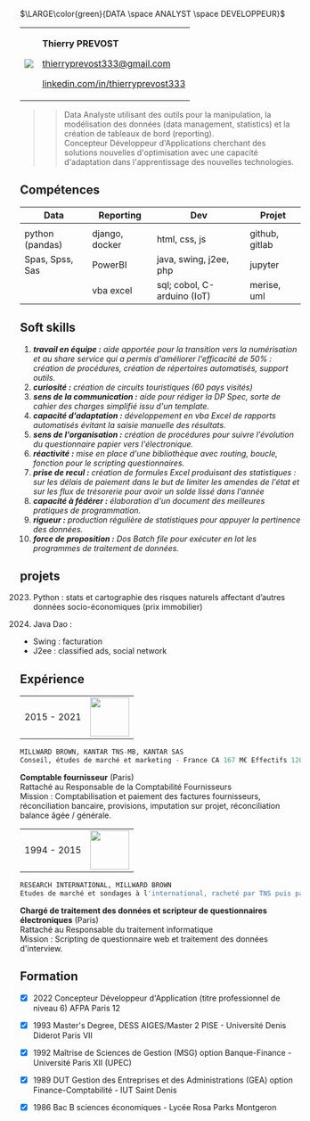 
$\LARGE\color{green}{DATA \space ANALYST \space DEVELOPPEUR}$


|                    |                   |
| ------------------ | ----------------- |
|  ![](thierry.png)  | <p>**Thierry PREVOST**</p><p>[thierryprevost333@gmail.com](mailto:thierryprevost333@gmail.com)</p><p>[linkedin.com/in/thierryprevost333](https://www.linkedin.com/in/thierryprevost333?jobid=1234&lipi=urn%3Ali%3Apage%3Ad_jobs_easyapply_pdfgenresume%3BPGPPnM5%2FRS2K2Ppfy8XrRQ%3D%3D&licu=urn%3Ali%3Acontrol%3Ad_jobs_easyapply_pdfgenresume-v02_profile)</p>

>>Data Analyste utilisant des outils pour la manipulation, la modélisation des données (data management, statistics) et la création de tableaux de bord (reporting).<br>
Concepteur Développeur d'Applications cherchant des solutions nouvelles d'optimisation avec une capacité d'adaptation dans l'apprentissage des nouvelles technologies.

 ## Compétences
 | Data            | Reporting      | Dev                         | Projet         |
 | --------------- | -------------- | --------------------------- | -------------- |
 |                 |                |                             |                |
 | python (pandas) | django, docker | html, css, js               | github, gitlab |
 | Spas, Spss, Sas | PowerBI        | java, swing, j2ee, php      | jupyter        |
 |                 | vba excel      | sql; cobol, C-arduino (IoT) | merise, uml    |

## Soft skills
1. ***travail en équipe :*** _aide apportée pour la transition vers la numérisation et au share service qui a permis d'améliorer l'efficacité de 50% : création de procédures, création de répertoires automatisés, support outils._
2. ***curiosité :*** _création de circuits touristiques (60 pays visités)_
3. ***sens de la communication :*** _aide pour rédiger la DP Spec, sorte de cahier des charges simplifié issu d'un template._
4. ***capacité d'adaptation :*** _développement en vba Excel de rapports automatisés évitant la saisie manuelle des résultats._
5. ***sens de l'organisation :*** _création de procédures pour suivre l'évolution du questionnaire papier vers l'électronique._
6. ***réactivité :*** _mise en place d'une bibliothèque avec routing, boucle, fonction pour le scripting questionnaires._
7. ***prise de recul :*** _création de formules Excel produisant des statistiques : sur les délais de paiement dans le but de limiter les amendes de l'état et sur les flux de trésorerie pour avoir un solde lissé dans l'année_
8. ***capacité à fédérer :*** _élaboration d'un document des meilleures pratiques de programmation._
9. ***rigueur :*** _production régulière de statistiques pour appuyer la pertinence des données._
10. ***force de proposition :*** _Dos Batch file pour exécuter en lot les programmes de traitement de données._

## projets

2023. Python : stats et cartographie des risques naturels affectant d’autres données socio-économiques (prix immobilier)

2022. Java Dao :
 - Swing : facturation
 - J2ee : classified ads, social network


## Expérience

|             |                   |
| ----------- | ----------------- |
| 2015 - 2021 | <img src="https://searchvectorlogo.com/wp-content/uploads/2020/10/kantar-group-and-affiliates-logo-vector.png" height="70">

```py
MILLWARD BROWN, KANTAR TNS-MB, KANTAR SAS
Conseil, études de marché et marketing - France CA 167 M€ Effectifs 1200 (Monde : CA 1 G$ - effectif 28500)
```
**Comptable fournisseur** (Paris)<br>
Rattaché au Responsable de la Comptabilité Fournisseurs<br>
Mission : Comptabilisation et paiement des factures fournisseurs, réconciliation bancaire, provisions, imputation sur projet, réconciliation balance âgée / générale.
 
|             |                   |
| ----------- | ----------------- |
| 1994 - 2015 | <img src="https://res.cloudinary.com/crunchbase-production/image/upload/c_lpad,f_auto,q_auto:eco,dpr_1/v1409893796/nkjeqezxkcavayo0tcs6.jpg" height="70">

```py
RESEARCH INTERNATIONAL, MILLWARD BROWN 
Etudes de marché et sondages à l'international, racheté par TNS puis par KANTAR
```
**Chargé de traitement des données et scripteur de questionnaires électroniques** (Paris)<br>
Rattaché au Responsable du traitement informatique<br>
Mission : Scripting de questionnaire web et traitement des données d'interview.


## Formation

- [x] 2022 Concepteur Développeur d'Application (titre professionnel de niveau 6) AFPA Paris 12
- [x] 1993 Master's Degree, DESS AIGES/Master 2 PISE - Université Denis Diderot Paris VII
- [x] 1992 Maîtrise de Sciences de Gestion (MSG) option Banque-Finance - Université Paris XII (UPEC)
- [x] 1989 DUT Gestion des Entreprises et des Administrations (GEA) option Finance-Comptabilité - IUT Saint Denis
- [x] 1986 Bac B sciences économiques - Lycée Rosa Parks Montgeron

 
